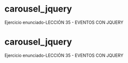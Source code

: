 # carousel_jquery
Ejercicio enunciado-LECCIÓN 35 - EVENTOS CON JQUERY
# carousel_jquery
Ejercicio enunciado-LECCIÓN 35 - EVENTOS CON JQUERY
